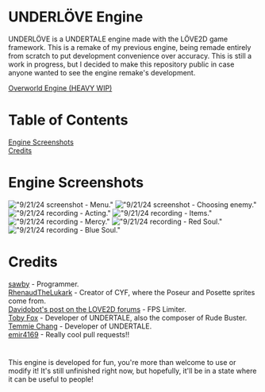# UNDERLÖVE Engine
<p>UNDERLÖVE is a UNDERTALE engine made with the LÖVE2D game framework. This is a remake of my previous engine, being remade entirely from scratch to put development convenience over accuracy. This is still a work in progress, but I decided to make this repository public in case anyone wanted to see the engine remake's development.</p>

[Overworld Engine (HEAVY WIP)](https://github.com/sawby08/underlove-overworld)

# Table of Contents
[Engine Screenshots](https://github.com/bradensMG/underlove?tab=readme-ov-file#Engine-Screenshots) </br>
[Credits](https://github.com/bradensMG/underlove?tab=readme-ov-file#Credits) </br>

# Engine Screenshots
!["9/21/24 screenshot - Menu."](./github/1_9_21_24.png "9/21/24 screenshot - Menu.")
!["9/21/24 screenshot - Choosing enemy."](./github/2_9_21_24.png "9/21/24 screenshot - Choosing enemy.")
!["9/21/24 recording - Acting."](./github/3_9_21_24.png "9/21/24 recording - Acting.")
!["9/21/24 recording - Items."](./github/4_9_21_24.png "9/21/24 recording - Items.")
!["9/21/24 recording - Mercy."](./github/5_9_21_24.png "9/21/24 recording - Mercy.")
!["9/21/24 recording - Red Soul."](./github/6_9_21_24.png "9/21/24 recording - Red soul.")
!["9/21/24 recording - Blue Soul."](./github/7_9_21_24.png "9/21/24 recording - Blue soul.")

# Credits
[sawby](https://github.com/sawby08/) - Programmer. </br>
[RhenaudTheLukark](https://github.com/RhenaudTheLukark) - Creator of CYF, where the Poseur and Posette sprites come from.</br>
[Davidobot's post on the LOVE2D forums](https://love2d.org/forums/viewtopic.php?p=199030&sid=5e50e42e22e4538ca0f3f7b0717aa2f2#p199030) - FPS Limiter. </br>
[Toby Fox](https://x.com/tobyfox) - Developer of UNDERTALE, also the composer of Rude Buster. </br>
[Temmie Chang](https://x.com/tuyoki) - Developer of UNDERTALE. </br>
[emir4169](https://github.com/emir4169) - Really cool pull requests!! </br>

#
<p>This engine is developed for fun, you're more than welcome to use or modify it! It's still unfinished right now, but hopefully, it'll be in a state where it can be useful to people!</p>
